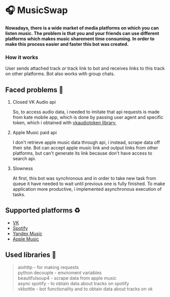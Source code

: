 # :headphones: MusicSwap 
**Nowadays, there is a wide market of media platforms on which you can listen music. The problem is that you and your friends can use different platforms which makes music sharement time consuming.
In order to make this process easier and faster this bot was created.**

### How it works
User sends attached track *or* track link to bot and receives links to this track on other platforms.
Bot also works with group chats.

## Faced problems :imp:
1. Closed VK Audio api
    
    So, to access audio data, i needed to imitate that api requests is made from kate mobile app, which is done by passing user agent and specific token, which i obtained with [vkaudiotoken library](https://github.com/vodka2/vkaudiotoken-python),
2. Apple Music paid api
  
    I don't retrieve apple music data through api, i instead, scrape data off their site. Bot can accept apple music link and output links from other platforms, but can't generate its link because don't have access to search api.
3. Slowness
    
    At first, this bot was synchronous and in order to take new task from queue it have needed to wait until previous one is fully finished.
    To make application more productive, i implemented asynchronous execution of tasks. 

## Supported platforms :recycle:
- [VK](https://vk.com/)
- [Spotify](https://spotify.com/)
- [Yandex Music](https://music.yandex.com/)
- [Apple Music](https://music.apple.com/)


## Used libraries :electric_plug:
> aiohttp - for making requests   
> python decouple - enviroment variables  
> beautifulsoup4 - scrape data from apple music   
> async spotify - to obtain data about tracks on spotify    
> vkbottle - bot functionality and to obtain data about tracks on vk 
